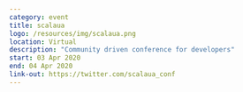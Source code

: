```yaml
---
category: event
title: scalaua
logo: /resources/img/scalaua.png
location: Virtual
description: "Community driven conference for developers"
start: 03 Apr 2020
end: 04 Apr 2020
link-out: https://twitter.com/scalaua_conf
---
```

